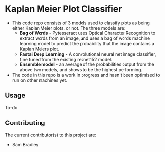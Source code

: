 # Kaplan Meier Plot Classifier

* This code repo consists of 3 models used to classify plots as being either Kaplan Meier plots, or not. The three models are:
  * **Bag of Words** - Pytesseract uses Optical Character Recognition to extract words from an image, and uses a bag of words machine learning model to predict the probability that the image contains a Kaplan Meiers plot.
  * **Fastai Deep Learning** - A convolutional neural net image classifier, fine tuned from the existing resnet152 model.
  * **Ensemble model** - an average of the probabilities output from the above two models, and shows to be the highest performing.
* The code in this repo is a work in progress and hasn't been optimised to run on other machines yet.


## Usage

To-do

## Contributing
The current contributor(s) to this project are:
* Sam Bradley